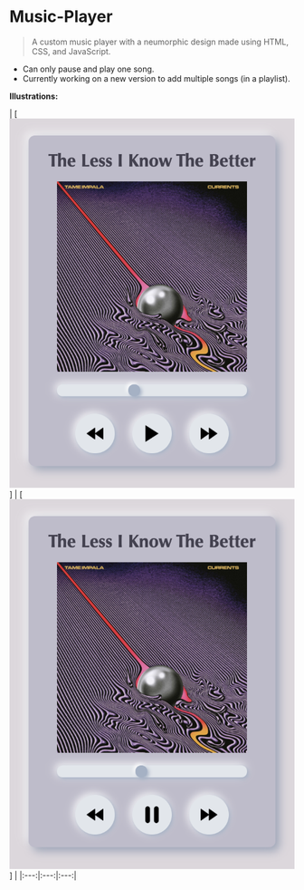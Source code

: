 # Music-Player

> A custom music player with a neumorphic design made using HTML, CSS, and JavaScript.
- Can only pause and play one song.
- Currently working on a new version to add multiple songs (in a playlist).

**Illustrations:**

| [![Playing](https://github.com/AnselZeng/Music-Player/blob/master/Paused.png)] | [![Paused](https://github.com/AnselZeng/Music-Player/blob/master/Playing.png)] |
|:---:|:---:|:---:|
